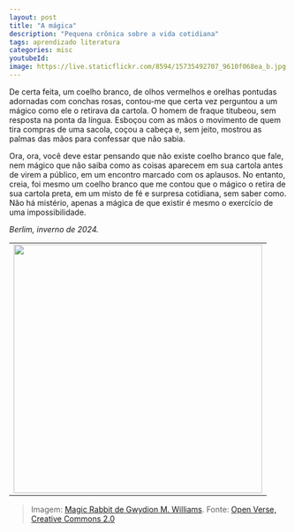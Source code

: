 ```yaml
---
layout: post
title: "A mágica"
description: "Pequena crônica sobre a vida cotidiana"
tags: aprendizado literatura
categories: misc
youtubeId:
image: https://live.staticflickr.com/8594/15735492707_9610f068ea_b.jpg
---
```


De certa feita, um coelho branco, de olhos vermelhos e orelhas pontudas adornadas com conchas rosas, contou-me que certa vez perguntou a um mágico como ele o retirava da cartola. O homem de fraque titubeou, sem resposta na ponta da língua. Esboçou com as mãos o movimento de quem tira compras de uma sacola, coçou a cabeça e, sem jeito, mostrou as palmas das mãos para confessar que não sabia.

Ora, ora, você deve estar pensando que não existe coelho branco que fale, nem mágico que não saiba como as coisas aparecem em sua cartola antes de virem a público, em um encontro marcado com os aplausos. No entanto, creia, foi mesmo um coelho branco que me contou que o mágico o retira de sua cartola preta, em um misto de fé e surpresa cotidiana, sem saber como. Não há mistério, apenas a mágica de que existir é mesmo o exercício de uma impossibilidade.

*Berlim, inverno de 2024.*

<table cellpadding="0" cellspacing="0" border="0" width="100%">
<tr><td align="center">
  <img src="https://live.staticflickr.com/8594/15735492707_9610f068ea_b.jpg" width="450">
</td></tr>
</table>

>Imagem: [Magic Rabbit de Gwydion M. Williams](https://openverse.org/image/263d94ce-2ac3-45f8-8d3e-a44c85bc1926). Fonte: [Open Verse, Creative Commons 2.0](https://openverse.org/)
